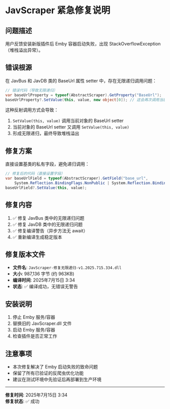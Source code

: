 # JavScraper 紧急修复说明

## 问题描述
用户反馈安装新版插件后 Emby 容器启动失败，出现 StackOverflowException（堆栈溢出异常）。

## 错误根源
在 JavBus 和 JavDB 类的 BaseUrl 属性 setter 中，存在无限递归调用问题：

```csharp
// 错误代码（导致无限递归）
var baseUrlProperty = typeof(AbstractScraper).GetProperty("BaseUrl");
baseUrlProperty?.SetValue(this, value, new object[0]); // 这会再次调用当前对象的 BaseUrl setter
```

这种反射调用方式会导致：
1. `SetValue(this, value)` 调用当前对象的 BaseUrl setter
2. 当前对象的 BaseUrl setter 又调用 `SetValue(this, value)`
3. 形成无限递归，最终导致堆栈溢出

## 修复方案
直接设置基类的私有字段，避免递归调用：

```csharp
// 修复后的代码（直接设置字段）
var baseUrlField = typeof(AbstractScraper).GetField("base_url", 
    System.Reflection.BindingFlags.NonPublic | System.Reflection.BindingFlags.Instance);
baseUrlField?.SetValue(this, value);
```

## 修复内容
1. ✅ 修复 JavBus 类中的无限递归问题
2. ✅ 修复 JavDB 类中的无限递归问题  
3. ✅ 修复编译警告（异步方法无 await）
4. ✅ 重新编译生成稳定版本

## 修复版本文件
- **文件名**: `JavScraper-修复无限递归-v1.2025.715.334.dll`
- **大小**: 987,136 字节 (约 963KB)
- **编译时间**: 2025年7月15日 3:34
- **状态**: ✅ 编译成功，无错误无警告

## 安装说明
1. 停止 Emby 服务/容器
2. 替换旧的 JavScraper.dll 文件
3. 启动 Emby 服务/容器
4. 检查插件是否正常工作

## 注意事项
- 本次修复解决了 Emby 启动失败的致命问题
- 保留了所有已验证的反爬虫优化功能
- 建议在测试环境中先验证后再部署到生产环境

---
**修复时间**: 2025年7月15日 3:34  
**修复状态**: ✅ 成功 